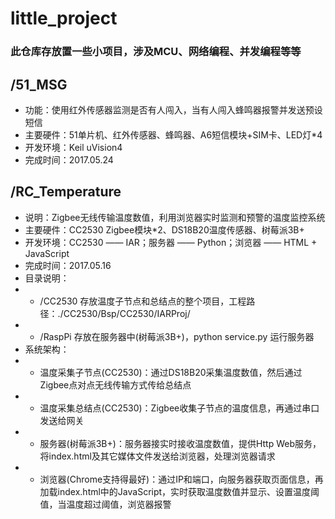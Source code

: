 # little_project
### 此仓库存放置一些小项目，涉及MCU、网络编程、并发编程等等

## /51_MSG
* 功能：使用红外传感器监测是否有人闯入，当有人闯入蜂鸣器报警并发送预设短信
* 主要硬件：51单片机、红外传感器、蜂鸣器、A6短信模块+SIM卡、LED灯\*4
* 开发环境：Keil uVision4
* 完成时间：2017.05.24

## /RC_Temperature
* 说明：Zigbee无线传输温度数值，利用浏览器实时监测和预警的温度监控系统
* 主要硬件：CC2530 Zigbee模块\*2、DS18B20温度传感器、树莓派3B+
* 开发环境：CC2530 —— IAR；服务器 —— Python；浏览器 —— HTML + JavaScript
* 完成时间：2017.05.16
* 目录说明：
* * /CC2530 存放温度子节点和总结点的整个项目，工程路径：./CC2530/Bsp/CC2530/IARProj/
* * /RaspPi 存放在服务器中(树莓派3B+)，python service.py 运行服务器
* 系统架构：
* * 温度采集子节点(CC2530)：通过DS18B20采集温度数值，然后通过Zigbee点对点无线传输方式传给总结点
* * 温度采集总结点(CC2530)：Zigbee收集子节点的温度信息，再通过串口发送给网关
* * 服务器(树莓派3B+)：服务器接实时接收温度数值，提供Http Web服务，将index.html及其它媒体文件发送给浏览器，处理浏览器请求
* * 浏览器(Chrome支持得最好)：通过IP和端口，向服务器获取页面信息，再加载index.html中的JavaScript，实时获取温度数值并显示、设置温度阈值，当温度超过阈值，浏览器报警
